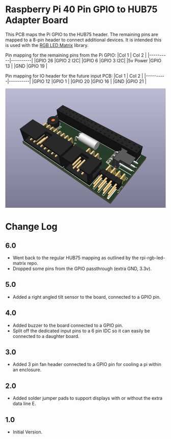 # Raspberry Pi 40 Pin GPIO to HUB75 Adapter Board

This PCB maps the Pi GPIO to the HUB75 header. The remaining pins are mapped to a 8-pin header to connect additional devices. It is intended this is used with the [RGB LED Matrix](https://github.com/hzeller/rpi-rgb-led-matrix/tree/master) library.

Pin mapping for the remaining pins from the Pi GPIO:
|Col 1     | Col 2    |
|----------|----------|
|GPIO 26   |GPIO 2 I2C|
|GPIO 6    |GPIO 3 I2C|
|5v Power  |GPIO 13   |
|GND       |GPIO 19   |

Pin mapping for IO header for the future input PCB:
|Col 1     | Col 2    |
|----------|----------|
|GPIO 12   |GPIO 1    |
|GPIO 20   |GPIO 16   |
|GND       |GPIO 21   |

![](passive/image.png)

# Change Log

## 6.0
-  Went back to the regular HUB75 mapping as outlined by the rpi-rgb-led-matrix repo.
-  Dropped some pins from the GPIO passthrough (extra GND, 3.3v).

## 5.0
-  Added a right angled tilt sensor to the board, connected to a GPIO pin.

## 4.0
-  Added buzzer to the board connected to a GPIO pin.
-  Split off the dedicated input pins to a 6 pin IDC so it can easily be connected to a daughter board.

## 3.0
-  Added 3 pin fan header connected to a GPIO pin for cooling a pi within an enclosure.

## 2.0
-  Added solder jumper pads to support displays with or without the extra data line E.

## 1.0
- Initial Version.